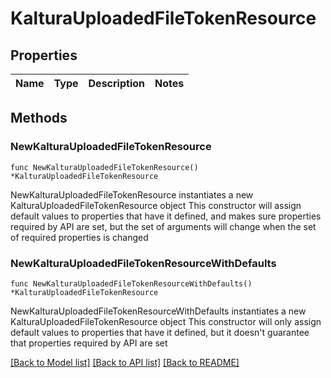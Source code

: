 # KalturaUploadedFileTokenResource

## Properties

Name | Type | Description | Notes
------------ | ------------- | ------------- | -------------

## Methods

### NewKalturaUploadedFileTokenResource

`func NewKalturaUploadedFileTokenResource() *KalturaUploadedFileTokenResource`

NewKalturaUploadedFileTokenResource instantiates a new KalturaUploadedFileTokenResource object
This constructor will assign default values to properties that have it defined,
and makes sure properties required by API are set, but the set of arguments
will change when the set of required properties is changed

### NewKalturaUploadedFileTokenResourceWithDefaults

`func NewKalturaUploadedFileTokenResourceWithDefaults() *KalturaUploadedFileTokenResource`

NewKalturaUploadedFileTokenResourceWithDefaults instantiates a new KalturaUploadedFileTokenResource object
This constructor will only assign default values to properties that have it defined,
but it doesn't guarantee that properties required by API are set


[[Back to Model list]](../README.md#documentation-for-models) [[Back to API list]](../README.md#documentation-for-api-endpoints) [[Back to README]](../README.md)


